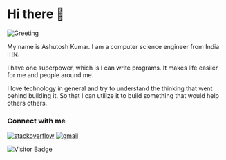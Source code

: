 # Hi there 👋

![Greeting](https://i.stack.imgur.com/PHdqr.gif)

My name is Ashutosh Kumar. I am a computer science engineer from India 🇮🇳.

I have one superpower, which is I can write programs. It makes life easiler for me and people around me.

I love technology in general and try to understand the thinking that went behind building it. So that I can utilize it to build something that would help others others.

### Connect with me
[![stackoverflow](https://i.ibb.co/CB0QvWj/so-1.png)](https://stackoverflow.com/users/14004940/enthusiast)
[![gmail](https://i.ibb.co/nMXNt5C/Gmail-logo-2.png)](https://mail.google.com/mail/u/0/?fs=1&tf=cm&to=ashutoshkr.1907@gmail.com)



![Visitor Badge](https://visitor-badge.laobi.icu/badge?page_id=litoco.overview_page)
